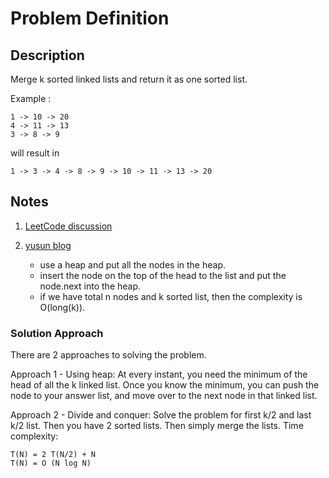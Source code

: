 # Problem Definition

## Description

Merge k sorted linked lists and return it as one sorted list.

Example :

```text
1 -> 10 -> 20
4 -> 11 -> 13
3 -> 8 -> 9
```

will result in

```text
1 -> 3 -> 4 -> 8 -> 9 -> 10 -> 11 -> 13 -> 20
```

## Notes

1. [LeetCode discussion](https://leetcode.com/problems/merge-k-sorted-lists/discuss/10528/A-java-solution-based-on-Priority-Queue)
1. [yusun blog](https://yusun2015.wordpress.com/2015/01/16/merge-k-sorted-lists/)

    * use a heap and put all the nodes in the heap.
    * insert the node on the top of the head to the list and put the node.next into the heap.
    * if we have total n nodes and k sorted list, then the complexity is O(long(k)).

### Solution Approach

There are 2 approaches to solving the problem.

Approach 1 - Using heap: At every instant, you need the minimum of the head of all the k linked list. Once you know the minimum, you can push the node to your answer list, and move over to the next node in that linked list.

Approach 2 - Divide and conquer: Solve the problem for first k/2 and last k/2 list. Then you have 2 sorted lists. Then simply merge the lists. Time complexity:

```text
T(N) = 2 T(N/2) + N
T(N) = O (N log N)
```